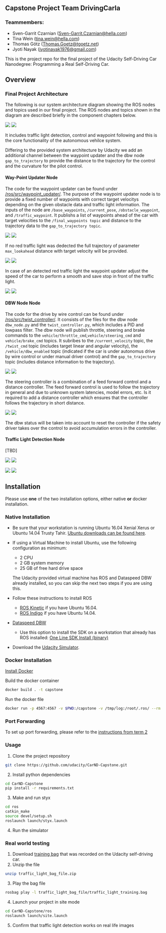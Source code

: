## Capstone Project Team DrivingCarla

### Teammembers:

* Sven-Garrit Czarnian ([Sven-Garrit.Czarnian@hella.com](Sven-Garrit.Czarnian@hella.com))
* Tina Wein ([tina.wein@hella.com](tina.wein@hella.com))
* Thomas Götz ([Thomas.Goetz@tgoetz.net](Thomas.Goetz@tgoetz.net))
* Jyoti Nayak ([jyotinayak1976@gmail.com](jyotinayak1976@gmail.com))
 
This is the project repo for the final project of the Udacity Self-Driving Car Nanodegree: Programming a Real Self-Driving Car. 

## Overview
### Final Project Architecture
The following is our system architecture diagram showing the ROS nodes and topics used in our final project. The ROS nodes and topics shown in the diagram are described briefly in the component chapters below.

![](imgs\architecture.png)
![](https://github.com/carndsven/carnd_final_project/blob/master/imgs/final-project-architecture.png)

It includes traffic light detection, control and waypoint following and this is the core functionality of the autonomous vehilce system.

Differing to the provided system architecture by Udacity we add an additional channel between the waypoint updater and the dbw node `gap_to_trajectory` to provide the distance to the trajectory for the control and the curvature for the pilot control.

#### Way-Point Updater Node
The code for the waypoint updater can be found under [/ros/src/waypoint_updater/](/ros/src/waypoint_updater/). The purpose of the waypoint updater node is to provide a fixed number of waypoints with correct target velocitys depending on the given obstacle data and traffic light information. The inputs of the node are  `/base_waypoints`, `/current_pose`, `/obstacle_waypoint`, and `/traffic_waypoint`. It publishs a list of waypoints ahead of the car with target velocities to the `/final_waypoints topic` and distance to the trajectory data to the `gap_to_trajectory topic`. 

![](imgs\waypoint_updater_node.png)
![](https://github.com/carndsven/carnd_final_project/blob/master/imgs/waypoint_updater_node.png)

If no red traffic light was dedected the full trajectory of parameter `max_lookahead` distance with target velocity will be provided.

![](imgs\waypoint_updater_0.jpg)
![](https://github.com/carndsven/carnd_final_project/blob/master/imgs/waypoint_updater_0.jpg)

In case of an detected red traffic light the waypoint updater adjust the speed of the car to perform a smooth and save stop in front of the traffic light.

![](imgs\waypoint_updater_1.jpg)
![](https://github.com/carndsven/carnd_final_project/blob/master/imgs/waypoint_updater_1.jpg)


#### DBW Node Node
The code for the drive by wire control can be found under [/ros/src/twist_controller/](/ros/src/twist_controller/). It consists of the files for the dbw node `dbw_node.py` and the `twist_controller.py`, which includes a PID and lowpass filter.
The dbw node will publish throttle, steering and brake commands to the `vehicle/throttle_cmd`,`vehicle/steering_cmd` and `vehicle/brake_cmd` topics. It subribes to the `/current_velocity` topic, the `/twist_cmd` topic (includes target linear and angular velocity), the  `/vehicle/dbw_enabled` topic (indicated if the car is under autonomus drive by wire control or under manual driver control) and the `gap_to_trajectory` topic (includes distance information to the trajectory).

![](imgs\dbw_node.png)
![](https://github.com/carndsven/carnd_final_project/blob/master/imgs/dbw_node.png)

The steering controller is a combination of a feed forward control and a distance controller.
The feed forward control is used to follow the trajectory in general and due to unknown system latencies, model errors, etc. Is it required to add a distance controller which ensures that the controller follows the trajectory in short distance.

![](imgs\dbw.jpg)
![](https://github.com/carndsven/carnd_final_project/blob/master/imgs/dbw.jpg)

The dbw status will be taken into account to reset the controller if the safety driver takes over the control to avoid accumulation errors in the controller.

#### Traffic Light Detection Node

[TBD]

![](imgs\tl.jpg)
![](https://github.com/carndsven/carnd_final_project/blob/master/imgs/tl.jpg)

![](imgs\traffic_light_detection_node.png)
![](https://github.com/carndsven/carnd_final_project/blob/master/imgs/traffic_light_detection_node.png)

## Installation
Please use **one** of the two installation options, either native **or** docker installation.

### Native Installation

* Be sure that your workstation is running Ubuntu 16.04 Xenial Xerus or Ubuntu 14.04 Trusty Tahir. [Ubuntu downloads can be found here](https://www.ubuntu.com/download/desktop).
* If using a Virtual Machine to install Ubuntu, use the following configuration as minimum:
  * 2 CPU
  * 2 GB system memory
  * 25 GB of free hard drive space

  The Udacity provided virtual machine has ROS and Dataspeed DBW already installed, so you can skip the next two steps if you are using this.

* Follow these instructions to install ROS
  * [ROS Kinetic](http://wiki.ros.org/kinetic/Installation/Ubuntu) if you have Ubuntu 16.04.
  * [ROS Indigo](http://wiki.ros.org/indigo/Installation/Ubuntu) if you have Ubuntu 14.04.
* [Dataspeed DBW](https://bitbucket.org/DataspeedInc/dbw_mkz_ros)
  * Use this option to install the SDK on a workstation that already has ROS installed: [One Line SDK Install (binary)](https://bitbucket.org/DataspeedInc/dbw_mkz_ros/src/81e63fcc335d7b64139d7482017d6a97b405e250/ROS_SETUP.md?fileviewer=file-view-default)
* Download the [Udacity Simulator](https://github.com/udacity/CarND-Capstone/releases).

### Docker Installation
[Install Docker](https://docs.docker.com/engine/installation/)

Build the docker container
```bash
docker build . -t capstone
```

Run the docker file
```bash
docker run -p 4567:4567 -v $PWD:/capstone -v /tmp/log:/root/.ros/ --rm -it capstone
```

### Port Forwarding
To set up port forwarding, please refer to the [instructions from term 2](https://classroom.udacity.com/nanodegrees/nd013/parts/40f38239-66b6-46ec-ae68-03afd8a601c8/modules/0949fca6-b379-42af-a919-ee50aa304e6a/lessons/f758c44c-5e40-4e01-93b5-1a82aa4e044f/concepts/16cf4a78-4fc7-49e1-8621-3450ca938b77)

### Usage

1. Clone the project repository
```bash
git clone https://github.com/udacity/CarND-Capstone.git
```

2. Install python dependencies
```bash
cd CarND-Capstone
pip install -r requirements.txt
```
3. Make and run styx
```bash
cd ros
catkin_make
source devel/setup.sh
roslaunch launch/styx.launch
```
4. Run the simulator

### Real world testing
1. Download [training bag](https://s3-us-west-1.amazonaws.com/udacity-selfdrivingcar/traffic_light_bag_file.zip) that was recorded on the Udacity self-driving car.
2. Unzip the file
```bash
unzip traffic_light_bag_file.zip
```
3. Play the bag file
```bash
rosbag play -l traffic_light_bag_file/traffic_light_training.bag
```
4. Launch your project in site mode
```bash
cd CarND-Capstone/ros
roslaunch launch/site.launch
```
5. Confirm that traffic light detection works on real life images
